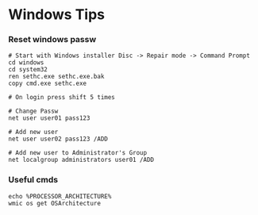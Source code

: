 # Windows Tips

### Reset windows passw
```shell
# Start with Windows installer Disc -> Repair mode -> Command Prompt
cd windows
cd system32
ren sethc.exe sethc.exe.bak
copy cmd.exe sethc.exe

# On login press shift 5 times       

# Change Passw
net user user01 pass123

# Add new user
net user user02 pass123 /ADD

# Add new user to Administrator's Group
net localgroup administrators user01 /ADD
```

### Useful cmds
```shell
echo %PROCESSOR_ARCHITECTURE%
wmic os get OSArchitecture
```
